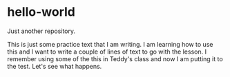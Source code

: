 # hello-world
Just another repository.

This is just some practice text that I am writing.  I am learning how to use this and I want to write a couple of lines of text to go with the lesson.  I remember using some of the this in Teddy's class and now I am putting it to the test.  Let's see what happens.
